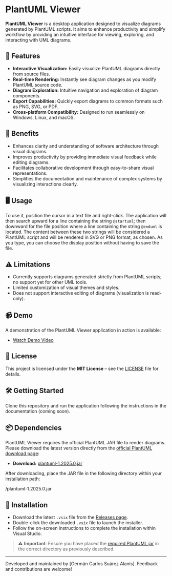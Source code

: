 # PlantUML Viewer

**PlantUML Viewer** is a desktop application designed to visualize diagrams generated by PlantUML scripts. It aims to enhance productivity and simplify workflow by providing an intuitive interface for viewing, exploring, and interacting with UML diagrams.

## 🚀 Features

- **Interactive Visualization:** Easily visualize PlantUML diagrams directly from source files.
- **Real-time Rendering:** Instantly see diagram changes as you modify PlantUML source code.
- **Diagram Exploration:** Intuitive navigation and exploration of diagram components.
- **Export Capabilities:** Quickly export diagrams to common formats such as PNG, SVG, or PDF.
- **Cross-platform Compatibility:** Designed to run seamlessly on Windows, Linux, and macOS.

## 🎯 Benefits

- Enhances clarity and understanding of software architecture through visual diagrams.
- Improves productivity by providing immediate visual feedback while editing diagrams.
- Facilitates collaborative development through easy-to-share visual representations.
- Simplifies the documentation and maintenance of complex systems by visualizing interactions clearly.

## 🖥️ Usage

To use it, position the cursor in a text file and right-click. The application will then search upward for a line containing the string `@startuml`; then downward for the file position where a line containing the string `@enduml` is located. The content between these two strings will be considered a PlantUML script and will be rendered in SVG or PNG format, as chosen. As you type, you can choose the display position without having to save the file.

## ⚠️ Limitations

- Currently supports diagrams generated strictly from PlantUML scripts; no support yet for other UML tools.
- Limited customization of visual themes and styles.
- Does not support interactive editing of diagrams (visualization is read-only).

## 📹 Demo

A demonstration of the PlantUML Viewer application in action is available:

- [Watch Demo Video](https://youtu.be/x0VbHoLS-So)

## 📖 License

This project is licensed under the **MIT License** – see the [LICENSE](LICENSE) file for details.

## 🛠️ Getting Started

Clone this repository and run the application following the instructions in the documentation (coming soon).

## 📦 Dependencies

PlantUML Viewer requires the official PlantUML JAR file to render diagrams. Please download the latest version directly from the [official PlantUML download page](https://plantuml.com/download):

- **Download:** [plantuml-1.2025.0.jar](https://plantuml.com/download)

After downloading, place the JAR file in the following directory within your installation path:

<Jars folder in your application directory>/plantuml-1.2025.0.jar


## 🚀 Installation

- Download the latest `.vsix` file from the [Releases page](https://github.com/gcarlossuarez/plantuml-viewer/releases).
- Double-click the downloaded `.vsix` file to launch the installer.
- Follow the on-screen instructions to complete the installation within Visual Studio.

> ⚠️ **Important**: Ensure you have placed the [required PlantUML jar](#dependencies) in the correct directory as previously described.


---


Developed and maintained by [Germán Carlos Suárez Alanís]. Feedback and contributions are welcome!

